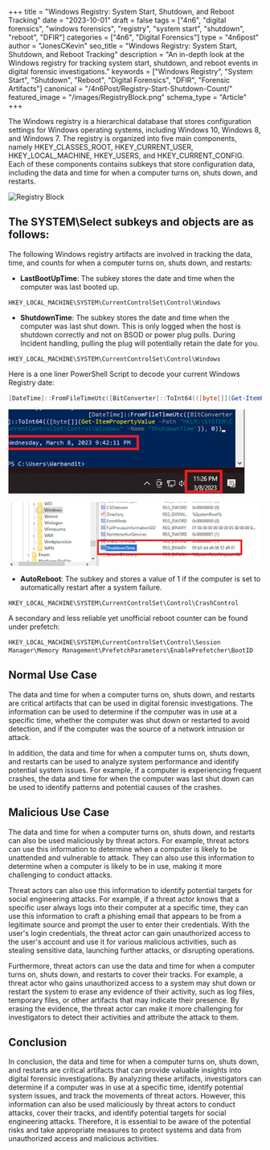 +++
title = "Windows Registry: System Start, Shutdown, and Reboot Tracking"
date = "2023-10-01"
draft = false
tags = ["4n6", "digital forensics", "windows forensics", "registry", "system start", "shutdown", "reboot", "DFIR"]
categories = ["4n6", "Digital Forensics"]
type = "4n6post"
author = "JonesCKevin"
seo_title = "Windows Registry: System Start, Shutdown, and Reboot Tracking"
description = "An in-depth look at the Windows registry for tracking system start, shutdown, and reboot events in digital forensic investigations."
keywords = ["Windows Registry", "System Start", "Shutdown", "Reboot", "Digital Forensics", "DFIR", "Forensic Artifacts"]
canonical = "/4n6Post/Registry-Start-Shutdown-Count/"
featured_image = "/images/RegistryBlock.png"
schema_type = "Article"
+++

The Windows registry is a hierarchical database that stores configuration settings for Windows operating systems, including Windows 10, Windows 8, and Windows 7. The registry is organized into five main components, namely HKEY_CLASSES_ROOT, HKEY_CURRENT_USER, HKEY_LOCAL_MACHINE, HKEY_USERS, and HKEY_CURRENT_CONFIG. Each of these components contains subkeys that store configuration data, including the data and time for when a computer turns on, shuts down, and restarts.

![Registry Block](../Registry-Start-Shutdown-Count/images/RegistryBlock.png)

## The SYSTEM\Select subkeys and objects are as follows:

The following Windows registry artifacts are involved in tracking the data, time, and counts for when a computer turns on, shuts down, and restarts:

- **LastBootUpTime**: The subkey stores the date and time when the computer was last booted up.

```
HKEY_LOCAL_MACHINE\SYSTEM\CurrentControlSet\Control\Windows
```

- **ShutdownTime**: The subkey stores the date and time when the computer was last shut down. This is only logged when the host is shutdown correctly and not on BSOD or power plug pulls. During Incident handling, pulling the plug will potentially retain the date for you.

```
HKEY_LOCAL_MACHINE\SYSTEM\CurrentControlSet\Control\Windows
```

Here is a one liner PowerShell Script to decode your current Windows Registry date:

```powershell
[DateTime]::FromFileTimeUtc([BitConverter]::ToInt64(([byte[]](Get-ItemPropertyValue -Path "HKLM:\SYSTEM\CurrentControlSet\Control\Windows" -Name "ShutdownTime")), 0))
```

![PowerShell Output 1](../Registry-Start-Shutdown-Count/images/Restart-Reboot-Shutdown-PoSH1.png)

![PowerShell Output 2](../Registry-Start-Shutdown-Count/images/Restart-Reboot-Shutdown-PoSH2.png)

- **AutoReboot**: The subkey and stores a value of 1 if the computer is set to automatically restart after a system failure.

```
HKEY_LOCAL_MACHINE\SYSTEM\CurrentControlSet\Control\CrashControl
```

A secondary and less reliable yet unofficial reboot counter can be found under prefetch:

```
HKEY_LOCAL_MACHINE\SYSTEM\CurrentControlSet\Control\Session Manager\Memory Management\PrefetchParameters\EnablePrefetcher\BootID
```

## Normal Use Case

The data and time for when a computer turns on, shuts down, and restarts are critical artifacts that can be used in digital forensic investigations. The information can be used to determine if the computer was in use at a specific time, whether the computer was shut down or restarted to avoid detection, and if the computer was the source of a network intrusion or attack.

In addition, the data and time for when a computer turns on, shuts down, and restarts can be used to analyze system performance and identify potential system issues. For example, if a computer is experiencing frequent crashes, the data and time for when the computer was last shut down can be used to identify patterns and potential causes of the crashes.

## Malicious Use Case

The data and time for when a computer turns on, shuts down, and restarts can also be used maliciously by threat actors. For example, threat actors can use this information to determine when a computer is likely to be unattended and vulnerable to attack. They can also use this information to determine when a computer is likely to be in use, making it more challenging to conduct attacks.

Threat actors can also use this information to identify potential targets for social engineering attacks. For example, if a threat actor knows that a specific user always logs into their computer at a specific time, they can use this information to craft a phishing email that appears to be from a legitimate source and prompt the user to enter their credentials. With the user's login credentials, the threat actor can gain unauthorized access to the user's account and use it for various malicious activities, such as stealing sensitive data, launching further attacks, or disrupting operations.

Furthermore, threat actors can use the data and time for when a computer turns on, shuts down, and restarts to cover their tracks. For example, a threat actor who gains unauthorized access to a system may shut down or restart the system to erase any evidence of their activity, such as log files, temporary files, or other artifacts that may indicate their presence. By erasing the evidence, the threat actor can make it more challenging for investigators to detect their activities and attribute the attack to them.

## Conclusion

In conclusion, the data and time for when a computer turns on, shuts down, and restarts are critical artifacts that can provide valuable insights into digital forensic investigations. By analyzing these artifacts, investigators can determine if a computer was in use at a specific time, identify potential system issues, and track the movements of threat actors. However, this information can also be used maliciously by threat actors to conduct attacks, cover their tracks, and identify potential targets for social engineering attacks. Therefore, it is essential to be aware of the potential risks and take appropriate measures to protect systems and data from unauthorized access and malicious activities.
